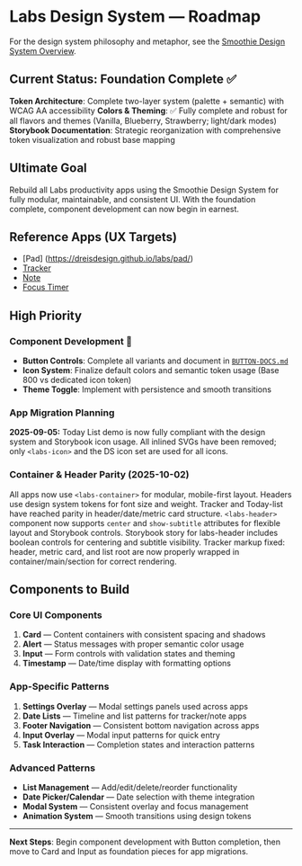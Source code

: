 
# Labs Design System — Roadmap

For the design system philosophy and metaphor, see the [Smoothie Design System Overview](smoothie.md).

## Current Status: Foundation Complete ✅


**Token Architecture**: Complete two-layer system (palette + semantic) with WCAG AA accessibility
**Colors & Theming**: ✅ Fully complete and robust for all flavors and themes (Vanilla, Blueberry, Strawberry; light/dark modes)
**Storybook Documentation**: Strategic reorganization with comprehensive token visualization and robust base mapping

## Ultimate Goal

Rebuild all Labs productivity apps using the Smoothie Design System for fully modular, maintainable, and consistent UI. With the foundation complete, component development can now begin in earnest.

## Reference Apps (UX Targets)

- [Pad] (https://dreisdesign.github.io/labs/pad/)
- [Tracker](https://dreisdesign.github.io/labs/tracker/)
- [Note](https://dreisdesign.github.io/labs/note/)
- [Focus Timer](https://dreisdesign.github.io/labs/timer/)

## High Priority

### **Component Development** 🚀
- **Button Controls**: Complete all variants and document in [`BUTTON-DOCS.md`](src/components/labs-button/BUTTON-DOCS.md)
- **Icon System**: Finalize default colors and semantic token usage (Base 800 vs dedicated icon token)
- **Theme Toggle**: Implement with persistence and smooth transitions

### **App Migration Planning**

**2025-09-05:** Today List demo is now fully compliant with the design system and Storybook icon usage. All inlined SVGs have been removed; only `<labs-icon>` and the DS icon set are used for all icons.
### Container & Header Parity (2025-10-02)
All apps now use `<labs-container>` for modular, mobile-first layout.
Headers use design system tokens for font size and weight.
Tracker and Today-list have reached parity in header/date/metric card structure.
`<labs-header>` component now supports `center` and `show-subtitle` attributes for flexible layout and Storybook controls.
Storybook story for labs-header includes boolean controls for centering and subtitle visibility.
Tracker markup fixed: header, metric card, and list root are now properly wrapped in container/main/section for correct rendering.

## Components to Build

### **Core UI Components**
1. **Card** — Content containers with consistent spacing and shadows
2. **Alert** — Status messages with proper semantic color usage
3. **Input** — Form controls with validation states and theming
4. **Timestamp** — Date/time display with formatting options

### **App-Specific Patterns**
1. **Settings Overlay** — Modal settings panels used across apps
2. **Date Lists** — Timeline and list patterns for tracker/note apps
3. **Footer Navigation** — Consistent bottom navigation across apps
4. **Input Overlay** — Modal input patterns for quick entry
5. **Task Interaction** — Completion states and interaction patterns

### **Advanced Patterns**
- **List Management** — Add/edit/delete/reorder functionality
- **Date Picker/Calendar** — Date selection with theme integration
- **Modal System** — Consistent overlay and focus management
- **Animation System** — Smooth transitions using design tokens

---

**Next Steps**: Begin component development with Button completion, then move to Card and Input as foundation pieces for app migrations.
